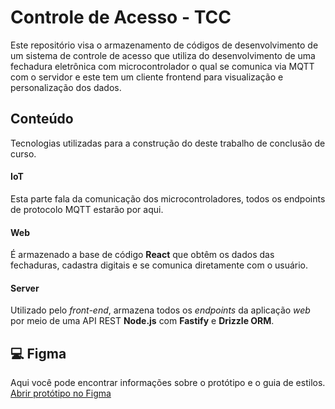 # Controle de Acesso - TCC

Este repositório visa o armazenamento de códigos de desenvolvimento de um sistema de controle de acesso que utiliza do desenvolvimento de uma fechadura eletrônica com microcontrolador o qual se comunica via MQTT com o servidor e este tem um cliente frontend para visualização e personalização dos dados.

## Conteúdo
Tecnologias utilizadas para a construção do deste trabalho de conclusão de curso.

#### IoT
Esta parte fala da comunicação dos microcontroladores, todos os endpoints de protocolo MQTT estarão por aqui.

#### Web
É armazenado a base de código **React** que obtêm os dados das fechaduras, cadastra digitais e se comunica diretamente com o usuário.

#### Server
Utilizado pelo _front-end_, armazena todos os _endpoints_ da aplicação _web_ por meio de uma API REST **Node.js** com **Fastify** e **Drizzle ORM**.

## 💻 Figma

Aqui você pode encontrar informações sobre o protótipo e o guia de estilos.
[Abrir protótipo no Figma](https://www.figma.com/design/8GcnhoimUUw2dgOL8HUtlE/Controle-de-Acesso?node-id=4003-2094&t=ODmc5wd0JM3k3qeM-1)
